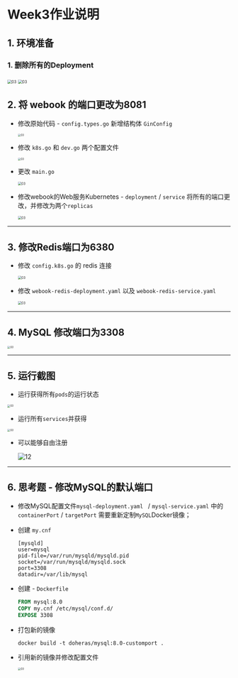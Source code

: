 # Week3作业说明

## 1. 环境准备

### 1. 删除所有的Deployment

<img src="./img/01.png" alt="03" style="zoom:60%;" />

<img src="./img/02.png" alt="03" style="zoom:60%;" />

## 2. 将 webook 的端口更改为8081

- 修改原始代码 - `config.types.go` 新增结构体 `GinConfig`

  <img src="./img/03.png" alt="03" style="zoom:40%;" />

- 修改 `k8s.go`  和  `dev.go` 两个配置文件

  <img src="./img/04.png" alt="03" style="zoom:40%;" />

- 更改 `main.go`

  <img src="./img/05.png" alt="03" style="zoom:50%;" />

- 修改webook的Web服务Kubernetes - `deployment` / `service` 将所有的端口更改，并修改为两个`replicas` 

  <img src="./img/06.png" alt="03" style="zoom:50%;" />

---

## 3. 修改Redis端口为6380

- 修改 `config.k8s.go` 的 redis 连接

  <img src="./img/07.png" alt="03" style="zoom:50%;" />

- 修改 `webook-redis-deployment.yaml`  以及  `webook-redis-service.yaml`

  <img src="./img/08.png" alt="03" style="zoom:50%;" />

---

## 4. MySQL 修改端口为3308

<img src="./img/09.png" alt="03" style="zoom:40%;" />

---

## 5. 运行截图

- 运行获得所有`pods`的运行状态

<img src="./img/10.png" alt="03" style="zoom:40%;" />

- 运行所有`services`并获得

<img src="./img/11.png" alt="03" style="zoom:40%;" />

- 可以能够自由注册

  ![12](./img/12.png)

---

## 6. 思考题  - 修改MySQL的默认端口

- 修改MySQL配置文件`mysql-deployment.yaml ` / `mysql-service.yaml` 中的 `containerPort` / `targetPort` 需要重新定制`MySQL`Docker镜像；

- 创建 `my.cnf`

  ```
  [mysqld]
  user=mysql
  pid-file=/var/run/mysqld/mysqld.pid
  socket=/var/run/mysqld/mysqld.sock
  port=3308
  datadir=/var/lib/mysql
  ```

- 创建 - `Dockerfile`

  ```dockerfile
  FROM mysql:8.0
  COPY my.cnf /etc/mysql/conf.d/
  EXPOSE 3308
  ```

- 打包新的镜像

  ```
  docker build -t doheras/mysql:8.0-customport .
  ```

- 引用新的镜像并修改配置文件

  <img src="./img/13.png" alt="03" style="zoom:40%;" />









